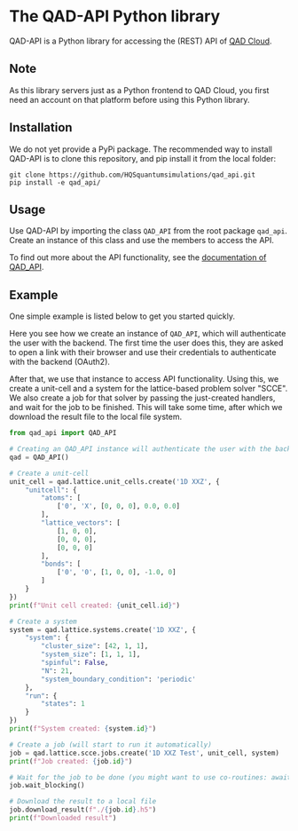 # The QAD-API Python library

QAD-API is a Python library for accessing the (REST) API of
[QAD Cloud](https://qad.quantumsimulations.de/).

## Note

As this library servers just as a Python frontend to QAD Cloud, you first need
an account on that platform before using this Python library.

## Installation

We do not yet provide a PyPi package. The recommended way to install QAD-API
is to clone this repository, and pip install it from the local folder:

```shell
git clone https://github.com/HQSquantumsimulations/qad_api.git
pip install -e qad_api/
```

## Usage

Use QAD-API by importing the class `QAD_API` from the root package `qad_api`.
Create an instance of this class and use the members to access the API.

To find out more about the API functionality, see the 
[documentation of QAD_API](https://qad_api.readthedocs.io/en/latest/).

## Example

One simple example is listed below to get you started quickly.

Here you see how we create an instance of `QAD_API`, which will authenticate
the user with the backend. The first time the user does this, they are asked
to open a link with their browser and use their credentials to authenticate
with the backend (OAuth2). 

After that, we use that instance to access API functionality. Using this, we
create a unit-cell and a system for the lattice-based problem solver "SCCE".
We also create a job for that solver by passing the just-created handlers,
and wait for the job to be finished. This will take some time, after which we
download the result file to the local file system.

```python
from qad_api import QAD_API

# Creating an QAD_API instance will authenticate the user with the backend
qad = QAD_API()

# Create a unit-cell
unit_cell = qad.lattice.unit_cells.create('1D XXZ', {
    "unitcell": {
        "atoms": [
            ['0', 'X', [0, 0, 0], 0.0, 0.0]
        ],
        "lattice_vectors": [
            [1, 0, 0],
            [0, 0, 0],
            [0, 0, 0]
        ],
        "bonds": [
            ['0', '0', [1, 0, 0], -1.0, 0]
        ]
    }
})
print(f"Unit cell created: {unit_cell.id}")

# Create a system
system = qad.lattice.systems.create('1D XXZ', {
    "system": {
        "cluster_size": [42, 1, 1],
        "system_size": [1, 1, 1],
        "spinful": False,
        "N": 21,
        "system_boundary_condition": 'periodic'
    },
    "run": {
        "states": 1
    }
})
print(f"System created: {system.id}")

# Create a job (will start to run it automatically)
job = qad.lattice.scce.jobs.create('1D XXZ Test', unit_cell, system)
print(f"Job created: {job.id}")

# Wait for the job to be done (you might want to use co-routines: await job.wait())
job.wait_blocking()

# Download the result to a local file
job.download_result(f"./{job.id}.h5")
print(f"Downloaded result")
```
